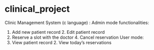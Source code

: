 # clinical_project
Clinic Management System (c language) :
Admin mode functionalities:
1. Add new patient record 2. Edit patient record
3. Reserve a slot with the doctor 4. Cancel reservation
User mode:
1. View patient record 2. View today’s reservations

